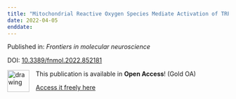 ```yaml
---
title: "Mitochondrial Reactive Oxygen Species Mediate Activation of TRPV1 and Calcium Entry Following Peripheral Sensory Axotomy."
date: 2022-04-05
enddate:
---
```


Published in: *Frontiers in molecular neuroscience*

DOI: [10.3389/fnmol.2022.852181](https://doi.org/10.3389/fnmol.2022.852181)

<img src="https://upload.wikimedia.org/wikipedia/commons/thumb/7/77/Open_Access_logo_PLoS_transparent.svg/800px-Open_Access_logo_PLoS_transparent.svg.png" alt="drawing" width="50" align="left"/> &nbsp;&nbsp;&nbsp;This publication is available in **Open Access**! (Gold OA)

&nbsp;&nbsp;&nbsp;<a href="https://www.frontiersin.org/articles/10.3389/fnmol.2022.852181/pdf">Access it freely here</a>

